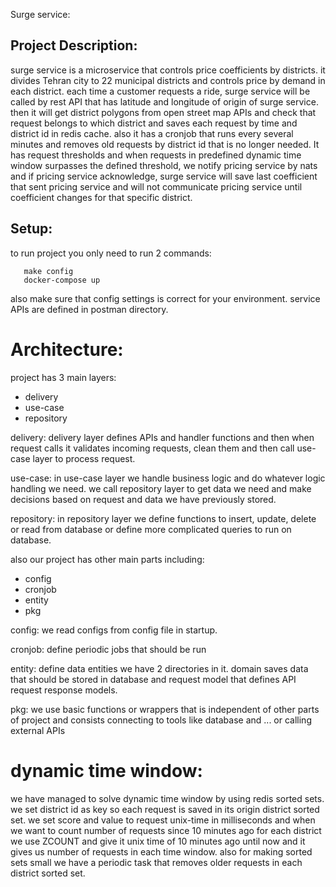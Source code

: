 Surge service:

## Project Description:

surge service is a microservice that controls price coefficients by districts.
it divides Tehran city to 22 municipal districts and controls price by demand in each district.
each time a customer requests a ride, surge service will be called by rest API that has latitude and longitude
of origin of surge service. then it will get district polygons from open street map APIs and check that request
belongs to which district and saves each request by time and district id in redis cache.
also it has a cronjob that runs every several minutes and removes old requests by district id that is no longer needed.
It has request thresholds and when requests in predefined dynamic time window surpasses the defined threshold,
we notify pricing service by nats and if pricing service acknowledge,
surge service will save last coefficient that sent pricing service and will not communicate pricing service
until coefficient changes for that specific district.

## Setup:
to run project you only need to run 2 commands:
```
   make config
   docker-compose up
```
also make sure that config settings is correct for your environment.
service APIs are defined in postman directory.

# Architecture:

project has 3 main layers:
- delivery
- use-case
- repository

delivery:
delivery layer defines APIs and handler functions and then when request calls it validates incoming 
requests, clean them and then call use-case layer to process request.

use-case:
in use-case layer we handle business logic and do whatever logic handling we need. we call repository layer
to get data we need and make decisions based on request and data we have previously stored.

repository:
in repository layer we define functions to insert, update, delete or read from database or define more complicated
queries to run on database.

also our project has other main parts including:
- config
- cronjob
- entity
- pkg

config:
we read configs from config file in startup.

cronjob:
define periodic jobs that should be run

entity:
define data entities we have 2 directories in it. domain saves data that should be stored in database
and request model that defines API request response models.

pkg:
we use basic functions or wrappers that is independent of other parts of project and consists connecting to
tools like database and ... or calling external APIs

# dynamic time window:
we have managed to solve dynamic time window by using redis sorted sets. we set district id as key 
so each request is saved in its origin district sorted set. we set score and value to request unix-time in
milliseconds and when we want to count number of requests since 10 minutes ago for each district we use 
ZCOUNT and give it unix time of 10 minutes ago until now and it gives us number of requests in each time window.
also for making sorted sets small we have a periodic task that removes older requests in each district sorted set.
